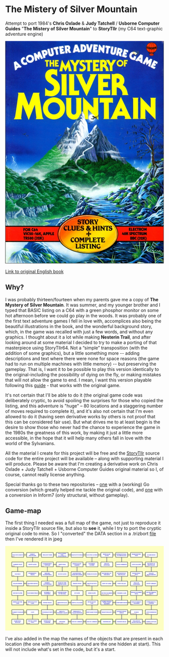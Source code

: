 # The Mistery of Silver Mountain
Attempt to port 1984's **Chris Oxlade** &amp; **Judy Tatchell** / **Usborne Computer Guides** "**The Mistery of Silver Mountain**" to **StoryTllr** (my C64 text-graphic adventure engine)

![alt text](_pub/eng_cover.jpg)

[Link to original English book](https://dn790001.ca.archive.org/0/items/the-mystery-of-silver-mountain/the-mystery-of-silver-mountain.pdf)

## Why?

I was probably thirteen/fourteen when my parents gave me a copy of **The Mystery of Silver Mountain**. It was summer, and my younger brother and I typed that BASIC listing on a C64 with a green phosphor monitor on some hot afternoon before we could go play in the woods. It was probably one of the first text adventure games I fell in love with, accomplices also being the beautiful illustrations in the book, and the wonderful background story, which, in the game was recalled with just a few words, and without any graphics.
I thought about it a lot while making **Nesterin Trail**, and after looking around at some material I decided to try to make a porting of that masterpiece using StoryTllr64. Not a “simple” transposition (with the addition of some graphics), but a little something more -- adding descriptions and text where there were none for space reasons (the game had to run on multiple machines with little memory) -- but preserving the gameplay. That is, I want it to be possible to play this version identically to the original-including the possibility of dying on the fly, or making mistakes that will not allow the game to end. I mean, I want this version playable following this [guide](https://solutionarchive.com/file/id%2C7197/) - that works with the original game.

It's not certain that I'll be able to do it (the original game code was deliberately cryptic, to avoid spoiling the surprises for those who copied the listing, and this adventure is "huge" – 80 locations and a staggering number of moves required to complete it), and it's also not certain that I'm even allowed to do it (having seen derivative works by others is not proof that this can be considered fair use).
But what drives me to at least begin is the desire to show those who never had the chance to experience the game in the 1980s the greatness of this work, by making it just a little more accessible, in the hope that it will help many others fall in love with the world of the Sylvanians.

All the material I create for this project will be free and the [StoryTllr](https://github.com/MGProduction/StoryTllrC64) source code for the entire project will be available – along with supporting material I will produce. Please be aware that I'm creating a derivative work on Chris Oxlade + Judy Tatchell + Usborne Computer Guides original material so I, of course, cannot really license anything.

Special thanks go to these two repositories – [one](https://github.com/fivegreenapples/go-mountain) with a (working) Go conversion (which greatly helped me tackle the original code), and [one](https://github.com/Philbywhizz/SilverMountain) with a conversion in Inform7 (only structural, without gameplay).

## Game-map

The first thing I needed was a full map of the game, not just to reproduce it inside a StoryTllr source file, but also to **see** it, while I try to port the cryptic original code to mine. So I "converted" the DATA section in a .trizbort [file](_pub/TheMysteryOfSilverMountain.trizbort) then I've rendered it in jpeg

![alt text](_pub/TheMysteryOfSilverMountain.jpg)

I've also added in the map the names of the objects that are present in each location (the one with parenthesis around are the one hidden at start). This will not include what's set in the code, but it's a start.
